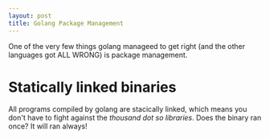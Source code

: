 ```yaml
---
layout: post
title: Golang Package Management
---
```


One of the very few things golang manageed to get right (and the other languages got ALL WRONG) is package management.

# Statically linked binaries
All programs compiled by golang are stacically linked, which means you don't have to fight against the *thousand dot so libraries*. Does the binary ran once? It will ran always!
